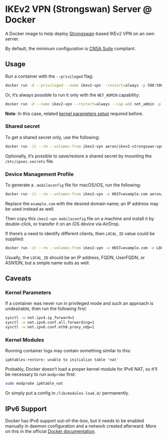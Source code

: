 # IKEv2 VPN (Strongswan) Server @ Docker

A Docker image to help deploy [Strongswan](https://strongswan.org)-based IKEv2 VPN on an own server.

By default, the minimum configuration is [CNSA Suite](https://apps.nsa.gov/iaarchive/programs/iad-initiatives/cnsa-suite.cfm) compliant.

## Usage

Run a container with the `--privileged` flag:

```sh
docker run -d --privileged --name ikev2-vpn --restart=always -p 500:500/udp -p 4500:4500/udp aeron/ikev2-strongswan-vpn:latest
```

Or, it’s always possible to run it only with the `NET_ADMIN` capability:

```sh
docker run -d --name ikev2-vpn --restart=always --cap-add net_admin -p 500:500/udp -p 4500:4500/udp aeron/ikev2-strongswan-vpn:latest
```

**Note**: In this case, related [kernel parameters setup](#kernel-parameters) required before.

### Shared secret

To get a shared secret only, use the following:

```sh
docker run -it --rm --volumes-from ikev2-vpn aeron/ikev2-strongswan-vpn:latest secret
```

Optionally, it’s possible to save/restore a shared secret by mounting the `/etc/ipsec.secrets` file.

### Device Management Profile

To generate a `.mobileconfig` file for macOS/iOS, run the following:

```sh
docker run -it --rm --volumes-from ikev2-vpn -e HOST=example.com aeron/ikev2-strongswan-vpn:latest profile > ikev2-vpn.mobileconfig
```

Replace the `example.com` with the desired domain name; an IP address may be used instead as well.

Then copy this `ikev2-vpn.mobileconfig` file on a machine and install it by double-click, or transfer it on an iOS device via AirDrop.

If there’s a need to identify different clients, then `LOCAL_ID` value could be supplied:

```sh
docker run -it --rm --volumes-from ikev2-vpn -e HOST=example.com -e LOCAL_ID=john.example.com aeron/ikev2-strongswan-vpn:latest profile > ikev2-vpn.mobileconfig
```

Usually, the `LOCAL_ID` should be an IP address, FQDN, UserFQDN, or ASN1DN, but a simple name suits as well.

## Caveats

### Kernel Parameters

If a container was never run in privileged mode and such an approach is undesirable, then run the following first:

```sh
sysctl -w net.ipv4.ip_forward=1
sysctl -w net.ipv6.conf.all.forwarding=1
sysctl -w net.ipv6.conf.eth0.proxy_ndp=1
```

### Kernel Modules

Running container logs may contain something similar to this:

```text
ip6tables-restore: unable to initialize table 'nat'
```

Probably, Docker doesn’t load a proper kernel module for IPv6 NAT, so it’ll be necessary to run `modprobe` first:

```sh
sudo modprobe ip6table_nat
```

Or simply put a config in `/lib/modules-load.d/` permanently.

## IPv6 Support

Docker has IPv6 support out-of-the-box, but it needs to be enabled manually in daemon configuration and a network created afterward. More on this in the official [Docker documentation](https://docs.docker.com/config/daemon/ipv6/).
